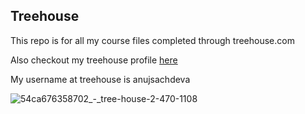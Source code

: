 ## Treehouse 

This repo is for all my course files completed through treehouse.com

Also checkout my treehouse profile [here](https://teamtreehouse.com/anujsachdeva)

My username at treehouse is anujsachdeva

![54ca676358702_-_tree-house-2-470-1108](https://user-images.githubusercontent.com/18135430/27053301-7f477038-4fda-11e7-8f6d-36c3947b873a.jpg)
